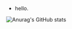  - hello.

![Anurag's GitHub stats](https://github-readme-stats.vercel.app/api?username=julesgzel&hide=contribs,prs)
